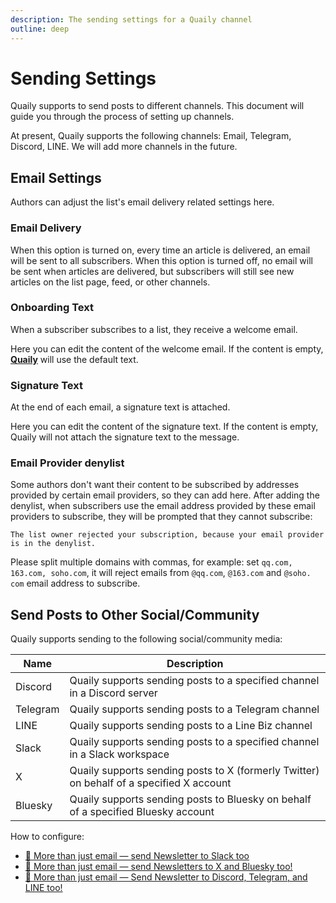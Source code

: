 ```yaml
---
description: The sending settings for a Quaily channel
outline: deep
---
```


# Sending Settings

Quaily supports to send posts to different channels. This document will guide you through the process of setting up channels.

At present, Quaily supports the following channels: Email, Telegram, Discord, LINE. We will add more channels in the future.

## Email Settings

Authors can adjust the list's email delivery related settings here.

### Email Delivery

When this option is turned on, every time an article is delivered, an email will be sent to all subscribers. When this option is turned off, no email will be sent when articles are delivered, but subscribers will still see new articles on the list page, feed, or other channels.

### Onboarding Text

When a subscriber subscribes to a list, they receive a welcome email.

Here you can edit the content of the welcome email. If the content is empty, **[Quaily](https://quaily.com "Quaily Official Website")** will use the default text.

### Signature Text

At the end of each email, a signature text is attached.

Here you can edit the content of the signature text. If the content is empty, Quaily will not attach the signature text to the message.

### Email Provider denylist

Some authors don't want their content to be subscribed by addresses provided by certain email providers, so they can add here. After adding the denylist, when subscribers use the email address provided by these email providers to subscribe, they will be prompted that they cannot subscribe:

`The list owner rejected your subscription, because your email provider is in the denylist.`

Please split multiple domains with commas, for example: set `qq.com, 163.com, soho.com`, it will reject emails from `@qq.com`, `@163.com` and `@soho. com` email address to subscribe.

## Send Posts to Other Social/Community

Quaily supports sending to the following social/community media:

| Name     | Description                                |
| -------  | -------------------------------------------------------- |
| Discord  | Quaily supports sending posts to a specified channel in a Discord server |
| Telegram | Quaily supports sending posts to a Telegram channel      |
| LINE     | Quaily supports sending posts to a Line Biz channel      |
| Slack    | Quaily supports sending posts to a specified channel in a Slack workspace |
| X        | Quaily supports sending posts to X (formerly Twitter) on behalf of a specified X account |
| Bluesky  | Quaily supports sending posts to Bluesky on behalf of a specified Bluesky account |

How to configure:

- [📣 More than just email — send Newsletter to Slack too](https://quaily.com/blog/p/not-just-email-send-newsletter-to-slack)
- [📣 More than just email — send Newsletters to X and Bluesky too!](https://quaily.com/blog/p/not-just-email-send-newsletter-to-x-and-bluesky)
- [📣 More than just email — Send Newsletter to Discord, Telegram, and LINE too!](https://quaily.com/blog/p/beyond-email-connect-your-community-with-discord-telegram-line)
